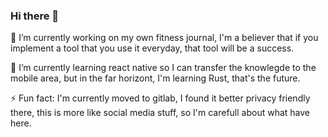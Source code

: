 ### Hi there 👋

🔭 I’m currently working on my own fitness journal, I'm a believer that if you implement a tool that you use it everyday, that tool will be a success.

🌱 I’m currently learning react native so I can transfer the knowlegde to the mobile area, but in the far horizont, I'm learning Rust, that's the future.

⚡ Fun fact: I'm currently moved to gitlab, I found it better privacy friendly there, this is more like social media stuff, so I'm carefull about what have here.

<!--
**miguebarbell/miguebarbell** is a ✨ _special_ ✨ repository because its `README.md` (this file) appears on your GitHub profile.

Here are some ideas to get you started:

- 🔭 I’m currently working on ...
- 🌱 I’m currently learning ...
- 👯 I’m looking to collaborate on ...
- 🤔 I’m looking for help with ...
- 💬 Ask me about ...
- 📫 How to reach me: ...
- 😄 Pronouns: ...
- ⚡ Fun fact: ...
-->
